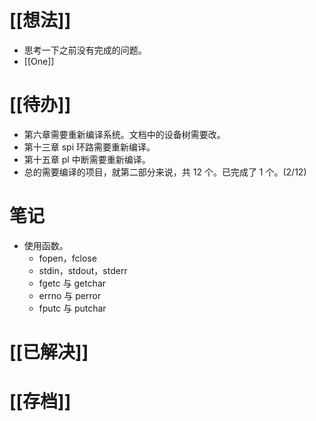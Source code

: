 # [[想法]]
- 思考一下之前没有完成的问题。
- [[One]]

# [[待办]]
- 第六章需要重新编译系统。文档中的设备树需要改。
- 第十三章 spi 环路需要重新编译。
- 第十五章 pl 中断需要重新编译。
- 总的需要编译的项目，就第二部分来说，共 12 个。已完成了 1 个。(2/12)

# 笔记
- 使用函数。
	- fopen，fclose
	- stdin，stdout，stderr
	- fgetc 与 getchar
	- errno 与 perror
	- fputc 与 putchar

# [[已解决]]

# [[存档]]